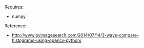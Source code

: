 Requires:

* numpy

Reference:
* <http://www.pyimagesearch.com/2014/07/14/3-ways-compare-histograms-using-opencv-python/>
